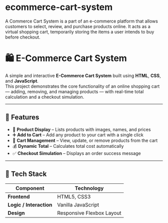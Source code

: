 # ecommerce-cart-system
A Commerce Cart System is a part of an e-commerce platform that allows customers to select, review, and purchase products online. It acts as a virtual shopping cart, temporarily storing the items a user intends to buy before checkout.
# 🛍️ E-Commerce Cart System

A simple and interactive **E-Commerce Cart System** built using **HTML**, **CSS**, and **JavaScript**.  
This project demonstrates the core functionality of an online shopping cart — adding, removing, and managing products — with real-time total calculation and a checkout simulation.

---

## 🚀 Features

- 🛒 **Product Display** – Lists products with images, names, and prices  
- ➕ **Add to Cart** – Add any product to your cart with a single click  
- 🧾 **Cart Management** – View, update, or remove products from the cart  
- 💰 **Dynamic Total** – Calculates total cost automatically  
- ✅ **Checkout Simulation** – Displays an order success message  

---

## 🧱 Tech Stack

| Component | Technology |
|------------|-------------|
| **Frontend** | HTML5, CSS3 |
| **Logic / Interaction** | Vanilla JavaScript |
| **Design** | Responsive Flexbox Layout |

